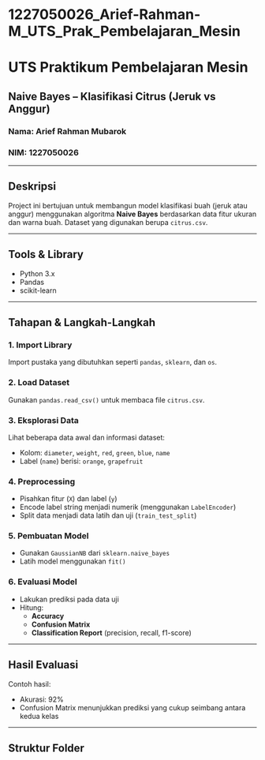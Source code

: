 # 1227050026_Arief-Rahman-M_UTS_Prak_Pembelajaran_Mesin
# UTS Praktikum Pembelajaran Mesin  
## Naive Bayes – Klasifikasi Citrus (Jeruk vs Anggur)

### Nama: Arief Rahman Mubarok  
### NIM: 1227050026  

---

## Deskripsi
Project ini bertujuan untuk membangun model klasifikasi buah (jeruk atau anggur) menggunakan algoritma **Naive Bayes** berdasarkan data fitur ukuran dan warna buah. Dataset yang digunakan berupa `citrus.csv`.

---

## Tools & Library
- Python 3.x
- Pandas
- scikit-learn

---

## Tahapan & Langkah-Langkah

### 1. **Import Library**
Import pustaka yang dibutuhkan seperti `pandas`, `sklearn`, dan `os`.

### 2. **Load Dataset**
Gunakan `pandas.read_csv()` untuk membaca file `citrus.csv`.

### 3. **Eksplorasi Data**
Lihat beberapa data awal dan informasi dataset:
- Kolom: `diameter`, `weight`, `red`, `green`, `blue`, `name`
- Label (`name`) berisi: `orange`, `grapefruit`

### 4. **Preprocessing**
- Pisahkan fitur (`X`) dan label (`y`)
- Encode label string menjadi numerik (menggunakan `LabelEncoder`)
- Split data menjadi data latih dan uji (`train_test_split`)

### 5. **Pembuatan Model**
- Gunakan `GaussianNB` dari `sklearn.naive_bayes`
- Latih model menggunakan `fit()`

### 6. **Evaluasi Model**
- Lakukan prediksi pada data uji
- Hitung:
  - **Accuracy**
  - **Confusion Matrix**
  - **Classification Report** (precision, recall, f1-score)

---

## Hasil Evaluasi
Contoh hasil:
- Akurasi: 92%
- Confusion Matrix menunjukkan prediksi yang cukup seimbang antara kedua kelas

---

## Struktur Folder

